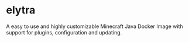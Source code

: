 # elytra
A easy to use and highly customizable Minecraft Java Docker Image with support for plugins, configuration and updating.
